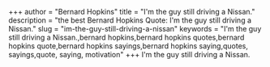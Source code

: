 +++
author = "Bernard Hopkins"
title = "I'm the guy still driving a Nissan."
description = "the best Bernard Hopkins Quote: I'm the guy still driving a Nissan."
slug = "im-the-guy-still-driving-a-nissan"
keywords = "I'm the guy still driving a Nissan.,bernard hopkins,bernard hopkins quotes,bernard hopkins quote,bernard hopkins sayings,bernard hopkins saying,quotes, sayings,quote, saying, motivation"
+++
I'm the guy still driving a Nissan.
